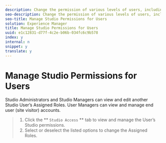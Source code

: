 ```yaml
---
description: Change the permission of various levels of users, including administrators, moderators, and site visitors.
seo-description: Change the permission of various levels of users, including administrators, moderators, and site visitors.
seo-title: Manage Studio Permissions for Users
solution: Experience Manager
title: Manage Studio Permissions for Users
uuid: e1c12831-d77f-4c2e-b06b-034fc6c9b578
index: y
internal: n
snippet: y
translate: y
---
```


# Manage Studio Permissions for Users

Studio Administrators and Studio Managers can view and edit another Studio User’s Assigned Roles.
User Managers can view and manage end user (site visitor) accounts.

>1. Click the ** `Studio Access` ** tab to view and manage the User’s Studio permissions.
>1. Select or deselect the listed options to change the Assigned Roles.
